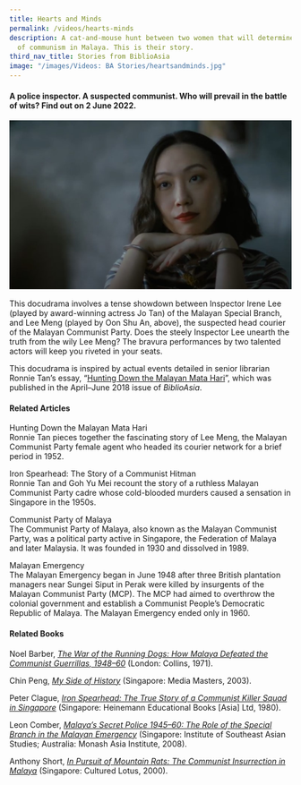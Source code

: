 ```yaml
---
title: Hearts and Minds
permalink: /videos/hearts-minds
description: A cat-and-mouse hunt between two women that will determine the fate
  of communism in Malaya. This is their story.
third_nav_title: Stories from BiblioAsia
image: "/images/Videos: BA Stories/heartsandminds.jpg"
---
```

#### A police inspector. A suspected communist. Who will prevail in the battle of wits? Find out on 2 June 2022.

![Hearts and Minds Shu Ann](/images/Videos:%20BA%20Stories/heartsandminds.jpg)

This docudrama involves a tense showdown between Inspector Irene Lee (played by award-winning actress Jo Tan) of the Malayan Special Branch, and Lee Meng (played by Oon Shu An, above), the suspected head courier of the Malayan Communist Party. Does the steely Inspector Lee unearth the truth from the wily Lee Meng? The bravura performances by two talented actors will keep you riveted in your seats. 

This docudrama is inspired by actual events detailed in senior librarian Ronnie Tan’s essay, “[Hunting Down the Malayan Mata Hari](/vol-14/issue-1/apr-jun-2018/malayan-mata-hari/)”, which was published in the April–June 2018 issue of *BiblioAsia*.

#### Related Articles

<a style="text-decoration: none;" href="/vol-14/issue-1/apr-jun-2018/malayan-mata-hari/">Hunting Down the Malayan Mata Hari </a>
<br>Ronnie Tan pieces together the fascinating story of Lee Meng, the Malayan Communist Party female agent who headed its courier network for a brief period in 1952.

<a style="text-decoration: none;" href="/vol-14/issue-4/jan-mar-2019/iron-spearhead-hitmn/">Iron Spearhead: The Story of a Communist Hitman</a>
<br>Ronnie Tan and Goh Yu Mei recount the story of a ruthless Malayan Communist Party cadre whose cold-blooded murders caused a sensation in Singapore in the 1950s.

<a style="text-decoration: none;" href="https://eresources.nlb.gov.sg/infopedia/articles/SIP_2018-03-28_141257.html">Communist Party of Malaya</a>
<br>The Communist Party of Malaya, also known as the Malayan Communist Party, was a political party active in Singapore, the Federation of Malaya and later Malaysia. It was founded in 1930 and dissolved in 1989.

<a style="text-decoration: none;" href="https://eresources.nlb.gov.sg/infopedia/articles/SIP_2019-06-12_145539.html">Malayan Emergency</a>
<br>The Malayan Emergency began in June 1948 after three British plantation managers near Sungei Siput in Perak were killed by insurgents of the Malayan Communist Party (MCP). The MCP had aimed to overthrow the colonial government and establish a Communist People’s Democratic Republic of Malaya. The Malayan Emergency ended only in 1960. 

#### Related Books
Noel Barber, *[The War of the Running Dogs: How Malaya Defeated the Communist Guerrillas, 1948–60](https://eservice.nlb.gov.sg/item_holding_s.aspx?bid=839401)* (London: Collins, 1971). 

Chin Peng, *[My Side of History](https://eservice.nlb.gov.sg/item_holding.aspx?bid=12106841)* (Singapore: Media Masters, 2003). 

Peter Clague, *[Iron Spearhead: The True Story of a Communist Killer Squad in Singapore](https://eservice.nlb.gov.sg/item_holding.aspx?bid=4082295)* (Singapore: Heinemann Educational Books [Asia] Ltd, 1980). 

Leon Comber, *[Malaya’s Secret Police 1945–60: The Role of the Special Branch in the Malayan Emergency](https://eservice.nlb.gov.sg/item_holding.aspx?bid=13055676)* (Singapore: Institute of Southeast Asian Studies; Australia: Monash Asia Institute, 2008). 

Anthony Short, *[In Pursuit of Mountain Rats: The Communist Insurrection in Malaya](https://eservice.nlb.gov.sg/item_holding.aspx?bid=10102439)* (Singapore: Cultured Lotus, 2000).